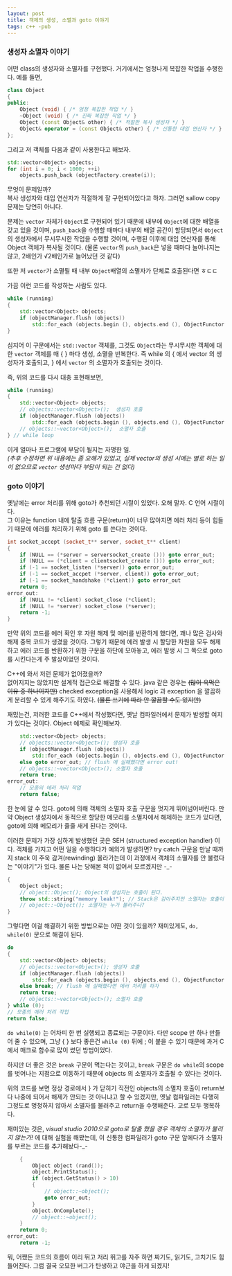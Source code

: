```yaml
---
layout: post
title: 객체의 생성, 소멸과 goto 이야기
tags: c++ -pub
---
```


### 생성자 소멸자 이야기 ###

어떤 class의 생성자와 소멸자를 구현했다. 거기에서는 엄청나게 복잡한 작업을 수행한다. 예를 들면,

```cpp
class Object
{
public:
    Object (void) { /* 엄청 복잡한 작업 */ }
    ~Object (void) { /* 진짜 복잡한 작업 */ }
    Object (const Object& other) { /* 적절한 복사 생성자 */ }
    Object& operator = (const Object& other) { /* 신통한 대입 연산자 */ }
};
```

그리고 저 객체를 다음과 같이 사용한다고 해보자.

```cpp
std::vector<Object> objects;
for (int i = 0; i < 1000; ++i)
    objects.push_back (objectFactory.create(i));
```

무엇이 문제일까?  
복사 생성자와 대입 연산자가 적절하게 잘 구현되어있다고 하자. 그러면 sallow copy 문제는 당연히 아니다.

문제는 `vector` 자체가 `Object`로 구현되어 있기 때문에 내부에 `Object`에 대한 배열을 갖고 있을 것이며, `push_back`을 수행할 때마다 내부의 배열 공간이 할당되면서 `Object`의 생성자에서 무시무시한 작업을 수행할 것이며, 수행된 이후에 대입 연산자를 통해 Object 객체가 복사될 것이다.
(물론 `vector`의 `push_back`은 넣을 때마다 늘어나지는 않고, 2배인가 √2배인가로 늘어났던 것 같다)

또한 저 `vector`가 소멸될 때 내부 `Object`배열의 소멸자가 단체로 호출된다면 ㅎㄷㄷ

가끔 이런 코드를 작성하는 사람도 있다.

```cpp
while (running)
{
    std::vector<Object> objects;
    if (objectManager.flush (objects))
        std::for_each (objects.begin (), objects.end (), ObjectFunctor ());
}
```

심지어 이 구문에서는 `std::vector` 객체를, 그것도 `Object`라는 무시무시한 객체에 대한 `vector` 객체를 매 { } 마다 생성, 소멸을 반복한다. 즉 while 의 { 에서 vector 의 생성자가 호출되고, } 에서 `vector` 의 소멸자가 호출되는 것이다.

즉, 위의 코드를 다시 대충 표현해보면,

```cpp
while (running)
{
    std::vector<Object> objects;
    // objects::vector<Object>();  생성자 호출
    if (objectManager.flush (objects))
        std::for_each (objects.begin (), objects.end (), ObjectFunctor ());
    // objects::~vector<Object>();  소멸자 호출
} // while loop
```

이게 얼마나 프로그램에 부담이 될지는 자명한 일.  
*(추후 수정하면 위 내용에는 좀 오해가 있었고, 실제 vector의 생성 시에는 별로 하는 일이 없으므로 `vector` 생성마다 부담이 되는 건 없다)*

### goto 이야기 ###

옛날에는 error 처리를 위해 goto가 추천되던 시절이 있었다. 오해 말자. C 언어 시절이다.  
그 이유는 function 내에 탈출 흐름 구문(return)이 너무 많아지면 에러 처리 등이 힘들기 때문에 에러를 처리하기 위해 goto 를 쓴다는 것이다.

```cpp
int socket_accept (socket_t** server, socket_t** client)
{
    if (NULL == (*server = serversocket_create ())) goto error_out;
    if (NULL == (*client = clientsocket_create ())) goto error_out;
    if (-1 == socket_listen (*server)) goto error_out;
    if (-1 == socket_accpet (*server, client)) goto error_out;
    if (-1 == socket_handshake (*client)) goto error_out
    return 0;
error_out:
    if (NULL != *client) socket_close (*client);
    if (NULL != *server) socket_close (*server);
    return -1;
}
```

만약 위의 코드를 에러 확인 후 자원 해제 및 에러를 반환하게 했다면, 꽤나 많은 검사와 해제 중복 코드가 생겼을 것이다. 그렇기 때문에 에러 발생 시 할당한 자원을 모두 해제하고 에러 코드를 반환하기 위한 구문을 하단에 모아놓고, 에러 발생 시 그 쪽으로 goto를 시킨다는게 주 발상이었던 것이다.

C++에 와서 저런 문제가 없어졌을까?  
없어지지는 않았지만 설계적 접근으로 해결할 수 있다. java 같은 경우는 ~~(많이 욕먹은 이유 중 하나이지만)~~ checked exception을 사용해서 logic 과 exception 을 깔끔하게 분리할 수 있게 해주기도 하였다. ~~(물론 쓰기에 따라 안 깔끔할 수도 있지만)~~

재밌는건, 저러한 코드를 C++에서 작성했다면, 옛날 컴파일러에서 문제가 발생할 여지가 있다는 것이다.
Object 예제로 확인해보자.

```cpp
    std::vector<Object> objects;
    // objects::vector<Object>(); 생성자 호출
    if (objectManager.flush (objects))
        std::for_each (objects.begin (), objects.end (), ObjectFunctor ());
    else goto error_out; // flush 에 실패했다면 error out!
    // objects::~vector<Object>(); 소멸자 호출
    return true;
error_out:
    // 모종의 에러 처리 작업
    return false;
```

한 눈에 알 수 있다. goto에 의해 객체의 소멸자 호출 구문을 멋지게 뛰어넘어버린다. 만약 Object 생성자에서 동적으로 할당한 메모리를 소멸자에서 해제하는 코드가 있다면, goto에 의해 메모리가 줄줄 새게 된다는 것이다.

이러한 문제가 가장 심하게 발생했던 곳은 SEH (structured exception handler) 이다. 객체를 가지고 어떤 일을 수행하다가 예외가 발생하면? try catch 구문을 만날 때까지 stack 이 주욱 감겨(rewinding) 올라가는데 이 과정에서 객체의 소멸자를 안 불렀다는 "이야기"가 있다. 물론 나는 당해본 적이 없어서 모르겠지만 -_-

```cpp
{
    Object object;
    // object::Object(); Object의 생성자는 호출이 된다.
    throw std::string("memory leak!"); // Stack은 감아주지만 소멸자는 호출이 안된다.
    // object::~Object(); 소멸자는 누가 불러주나?
}
```

그렇다면 이걸 해결하기 위한 방법으로는 어떤 것이 있을까? 재미있게도, `do, while(0)` 문으로 해결이 된다.

```cpp
do
{
    std::vector<Object> objects;
    // objects::vector<Object>(); 생성자 호출
    if (objectManager.flush (objects))
        std::for_each (objects.begin (), objects.end (), ObjectFunctor ());
    else break; // flush 에 실패했다면 에러 처리를 하자
    return true;
    // objects::~vector<Object>(); 소멸자 호출
} while (0);
// 모종의 에러 처리 작업
return false;
```

`do while(0)` 는 어차피 한 번 실행되고 종료되는 구문이다. 다만 scope 만 하나 만들어 줄 수 있으며, 그냥 { } 보다 좋은건 `while (0)` 뒤에 ; 이 붙을 수 있기 때문에 과거 C에서 매크로 함수로 많이 썼던 방법이었다.

하지만 더 좋은 것은 `break` 구문이 먹는다는 것이고, `break` 구문은 `do while`의 scope를 벗어나는 지점으로 이동하기 때문에 objects 의 소멸자가 호출될 수 있다는 것이다.

위의 코드를 보면 정상 경로에서 } 가 닫히기 직전인 objects의 소멸자 호출이 return보다 나중에 되어서 해제가 안되는 것 아니냐고 할 수 있겠지만, 옛날 컴파일러는 다행히 그정도로 멍청하지 않아서 소멸자를 불러주고 return을 수행해준다. 고로 모두 행복하다.

재미있는 것은, *visual studio 2010으로 goto로 탈출 했을 경우 객체의 소멸자가 불리지 않는가!* 에 대해 실험을 해봤는데, 이 신통한 컴파일러가 goto 구문 앞에다가 소멸자를 부르는 코드를 추가해놨다-_-

```cpp
    {
        Object object (rand());
        object.PrintStatus();
        if (object.GetStatus() > 10)
        {
            // object::~object();
            goto error_out;
        }
        object.OnComplete();
        // object::~object();
    }
    return 0;
error_out:
    return -1;
```

뭐, 어쨌든 코드의 흐름이 이리 뛰고 저리 뛰고를 자주 하면 짜기도, 읽기도, 고치기도 힘들어진다. 그럼 결국 오묘한 버그가 탄생하고 야근을 하게 되겠지!